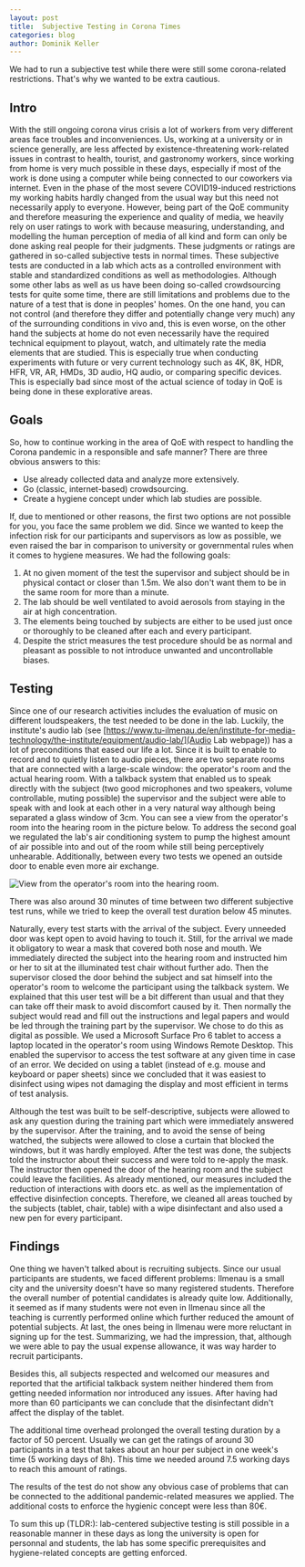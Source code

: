 ```yaml
---
layout: post
title:  Subjective Testing in Corona Times
categories: blog
author: Dominik Keller
---
```

We had to run a subjective test while there were still some corona-related restrictions.
That's why we wanted to be extra cautious.

## Intro
With the still ongoing corona virus crisis a lot of workers from very different areas face troubles and inconveniences. <!--- While every single one counts, some are hit harder than others and have to deal with working from home, working short-time or even losing their jobs while managing their kids who can't go to school and living life in a very unusual and troubling way. -->
Us, working at a university or in science generally, are less affected by existence-threatening work-related issues in contrast to health, tourist, and gastronomy workers, since working from home is very much possible in these days, especially if most of the work is done using a computer while being connected to our coworkers via internet.
Even in the phase of the most severe COVID19-induced restrictions my working habits hardly changed from the usual way but this need not necessarily apply to everyone.
However, being part of the QoE community and therefore measuring the experience and quality of media, we heavily rely on user ratings to work with because measuring, understanding, and modelling the human perception of media of all kind and form can only be done asking real people for their judgments.
These judgments or ratings are gathered in so-called subjective tests in normal times. These subjective tests are conducted in a lab which acts as a controlled environment with stable and standardized conditions as well as methodologies.
Although some other labs as well as us have been doing so-called crowdsourcing tests for quite some time, there are still limitations and problems due to the nature of a test that is done in peoples' homes.
On the one hand, you can not control (and therefore they differ and potentially change very much) any of the surrounding conditions in vivo and, this is even worse, on the other hand the subjects at home do not even necessarily have the required technical equipment to playout, watch, and ultimately rate the media elements that are studied.
This is especially true when conducting experiments with future or very current technology such as 4K, 8K, HDR, HFR, VR, AR, HMDs, 3D audio, HQ audio, or comparing specific devices.
This is especially bad since most of the actual science of today in QoE is being done in these explorative areas.

## Goals
So, how to continue working in the area of QoE with respect to handling the Corona pandemic in a responsible and safe manner?
There are three obvious answers to this:
- Use already collected data and analyze more extensively.
- Go (classic, internet-based) crowdsourcing.
- Create a hygiene concept under which lab studies are possible.

If, due to mentioned or other reasons, the first two options are not possible for you, you face the same problem we did. Since we wanted to keep the infection risk for our participants and supervisors as low as possible, we even raised the bar in comparison to university or governmental rules when it comes to hygiene measures.
We had the following goals:
1. At no given moment of the test the supervisor and subject should be in physical contact or closer than 1.5m. We also don't want them to be in the same room for more than a minute.
2. The lab should be well ventilated to avoid aerosols from staying in the air at high concentration.
3. The elements being touched by subjects are either to be used just once or thoroughly to be cleaned after each and every participant.
4. Despite the strict measures the test procedure should be as normal and pleasant as possible to not introduce unwanted and uncontrollable biases.

## Testing
Since one of our research activities includes the evaluation of music on different loudspeakers, the test needed to be done in the lab. Luckily, the institute's audio lab (see [https://www.tu-ilmenau.de/en/institute-for-media-technology/the-institute/equipment/audio-lab/](Audio Lab webpage)) has a lot of preconditions that eased our life a lot.
Since it is built to enable to record and to quietly listen to audio pieces, there are two separate rooms that are connected with a large-scale window: the operator's room and the actual hearing room.
With a talkback system that enabled us to speak directly with the subject (two good microphones and two speakers, volume controllable, muting possible) the supervisor and the subject were able to speak with and look at each other in a very natural way although being separated a glass window of 3cm.
You can see a view from the operator's room into the hearing room in the picture below.
To address the second goal we regulated the lab's air conditioning system to pump the highest amount of air possible into and out of the room while still being perceptively unhearable.
Additionally, between every two tests we opened an outside door to enable even more air exchange.

![View from the operator's room into the hearing room.](https://i.imgur.com/IWENfxp.jpg)

There was also around 30 minutes of time between two different subjective test runs, while we tried to keep the overall test duration below 45 minutes.

Naturally, every test starts with the arrival of the subject.
Every unneeded door was kept open to avoid having to touch it.
Still, for the arrival we made it obligatory to wear a mask that covered both nose and mouth.
We immediately directed the subject into the hearing room and instructed him or her to sit at the illuminated test chair without further ado.
Then the supervisor closed the door behind the subject and sat himself into the operator's room to welcome the participant using the talkback system.
We explained that this user test will be a bit different than usual and that they can take off their mask to avoid discomfort caused by it.
Then normally the subject would read and fill out the instructions and legal papers and would be led through the training part by the supervisor.
We chose to do this as digital as possible.
We used a Microsoft Surface Pro 6 tablet to access a laptop located in the operator's room using Windows Remote Desktop.
This enabled the supervisor to access the test software at any given time in case of an error.
We decided on using a tablet (instead of e.g. mouse and keyboard or paper sheets) since we concluded that it was easiest to disinfect using wipes not damaging the display and most efficient in terms of test analysis.

Although the test was built to be self-descriptive, subjects were allowed to ask any question during the training part which were immediately answered by the supervisor.
After the training, and to avoid the sense of being watched, the subjects were allowed to close a curtain that blocked the windows, but it was hardly employed.
After the test was done, the subjects told the instructor about their success and were told to re-apply the mask.
The instructor then opened the door of the hearing room and the subject could leave the facilities.
As already mentioned, our measures included the reduction of interactions with doors etc. as well as the implementation of effective disinfection concepts.
Therefore, we cleaned all areas touched by the subjects (tablet, chair, table) with a wipe disinfectant and also used a new pen for every participant.

## Findings
One thing we haven't talked about is recruiting subjects.
Since our usual participants are students, we faced different problems: Ilmenau is a small city and the university doesn't have so many registered students.
Therefore the overall number of potential candidates is already quite low.
Additionally, it seemed as if many students were not even in Ilmenau since all the teaching is currently performed online which further reduced the amount of potential subjects.
At last, the ones being in Ilmenau were more reluctant in signing up for the test.
Summarizing, we had the impression, that, although we were able to pay the usual expense allowance, it was way harder to recruit participants.

Besides this, all subjects respected and welcomed our measures and reported that the artificial talkback system neither hindered them from getting needed information nor introduced any issues.
After having had more than 60 participants we can conclude that the disinfectant didn't affect the display of the tablet.

The additional time overhead prolonged the overall testing duration by a factor of 50 percent.
Usually we can get the ratings of around 30 participants in a test that takes about an hour per subject in one week's time (5 working days of 8h).
This time we needed around 7.5 working days to reach this amount of ratings.

The results of the test do not show any obvious case of problems that can be connected to the additional pandemic-related measures we applied.
The additional costs to enforce the hygienic concept were less than 80€.

To sum this up (TLDR:): lab-centered subjective testing is still possible in a reasonable manner in these days as long the university is open for personnal and students, the lab has some specific prerequisites and hygiene-related concepts are getting enforced.
